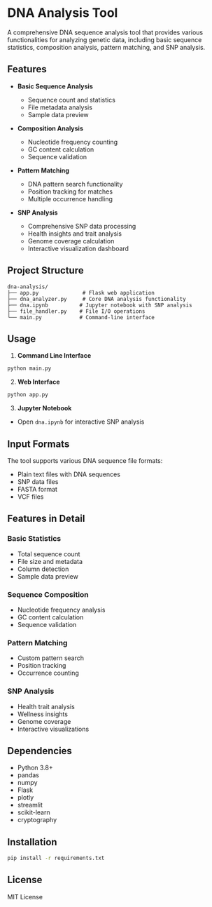 # DNA Analysis Tool

A comprehensive DNA sequence analysis tool that provides various functionalities for analyzing genetic data, including basic sequence statistics, composition analysis, pattern matching, and SNP analysis.

## Features

- **Basic Sequence Analysis**
  - Sequence count and statistics
  - File metadata analysis
  - Sample data preview

- **Composition Analysis**
  - Nucleotide frequency counting
  - GC content calculation
  - Sequence validation

- **Pattern Matching**
  - DNA pattern search functionality
  - Position tracking for matches
  - Multiple occurrence handling

- **SNP Analysis**
  - Comprehensive SNP data processing
  - Health insights and trait analysis
  - Genome coverage calculation
  - Interactive visualization dashboard

## Project Structure

```plaintext
dna-analysis/
├── app.py              # Flask web application
├── dna_analyzer.py     # Core DNA analysis functionality
├── dna.ipynb          # Jupyter notebook with SNP analysis
├── file_handler.py    # File I/O operations
└── main.py            # Command-line interface
```

## Usage

1. **Command Line Interface**
```bash
python main.py
```

2. **Web Interface**
```bash
python app.py
```

3. **Jupyter Notebook**
- Open `dna.ipynb` for interactive SNP analysis

## Input Formats

The tool supports various DNA sequence file formats:
- Plain text files with DNA sequences
- SNP data files
- FASTA format
- VCF files

## Features in Detail

### Basic Statistics
- Total sequence count
- File size and metadata
- Column detection
- Sample data preview

### Sequence Composition
- Nucleotide frequency analysis
- GC content calculation
- Sequence validation

### Pattern Matching
- Custom pattern search
- Position tracking
- Occurrence counting

### SNP Analysis
- Health trait analysis
- Wellness insights
- Genome coverage
- Interactive visualizations

## Dependencies

- Python 3.8+
- pandas
- numpy
- Flask
- plotly
- streamlit
- scikit-learn
- cryptography

## Installation

```bash
pip install -r requirements.txt
```

## License

MIT License 